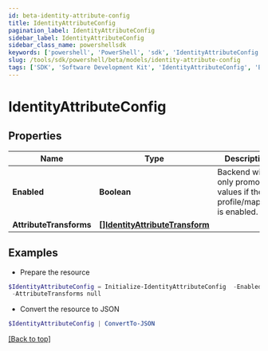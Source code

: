 ```yaml
---
id: beta-identity-attribute-config
title: IdentityAttributeConfig
pagination_label: IdentityAttributeConfig
sidebar_label: IdentityAttributeConfig
sidebar_class_name: powershellsdk
keywords: ['powershell', 'PowerShell', 'sdk', 'IdentityAttributeConfig', 'BetaIdentityAttributeConfig'] 
slug: /tools/sdk/powershell/beta/models/identity-attribute-config
tags: ['SDK', 'Software Development Kit', 'IdentityAttributeConfig', 'BetaIdentityAttributeConfig']
---
```



# IdentityAttributeConfig

## Properties

Name | Type | Description | Notes
------------ | ------------- | ------------- | -------------
**Enabled** | **Boolean** | Backend will only promote values if the profile/mapping is enabled. | [optional] [default to $true]
**AttributeTransforms** | [**[]IdentityAttributeTransform**](identity-attribute-transform) |  | [optional] 

## Examples

- Prepare the resource
```powershell
$IdentityAttributeConfig = Initialize-IdentityAttributeConfig  -Enabled true `
 -AttributeTransforms null
```

- Convert the resource to JSON
```powershell
$IdentityAttributeConfig | ConvertTo-JSON
```


[[Back to top]](#) 


